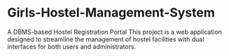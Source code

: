 # Girls-Hostel-Management-System
A DBMS-based Hostel Registration Portal  This project is a web application designed to streamline the management of hostel facilities with dual interfaces for both users and administrators.
